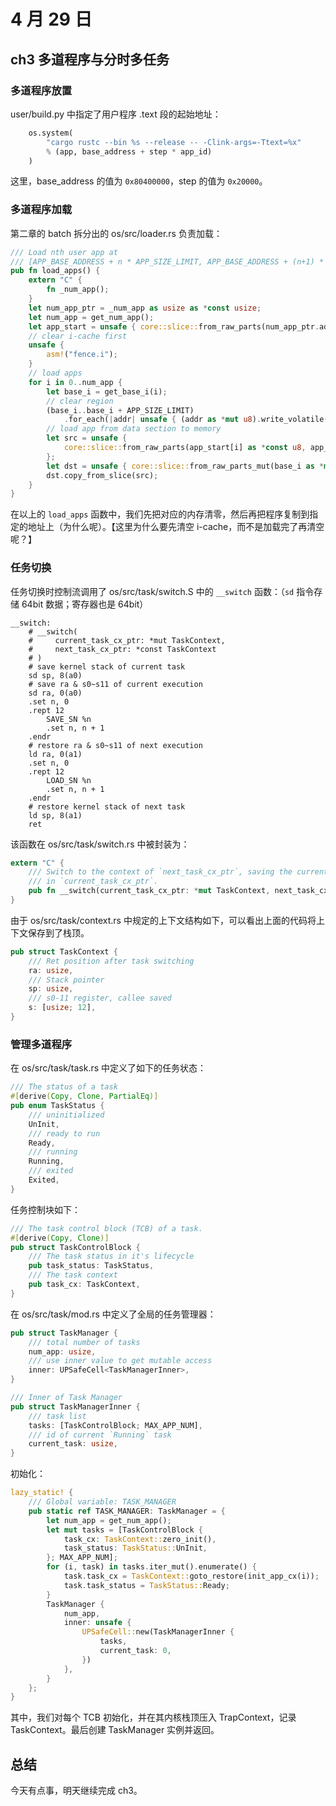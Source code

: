 # 4 月 29 日

## ch3 多道程序与分时多任务

### 多道程序放置

user/build.py 中指定了用户程序 .text 段的起始地址：

```python
    os.system(
        "cargo rustc --bin %s --release -- -Clink-args=-Ttext=%x"
        % (app, base_address + step * app_id)
    )
```

这里，base_address 的值为 ```0x80400000```，step 的值为 ```0x20000```。


### 多道程序加载

第二章的 batch 拆分出的 os/src/loader.rs 负责加载：

```rust
/// Load nth user app at
/// [APP_BASE_ADDRESS + n * APP_SIZE_LIMIT, APP_BASE_ADDRESS + (n+1) * APP_SIZE_LIMIT).
pub fn load_apps() {
    extern "C" {
        fn _num_app();
    }
    let num_app_ptr = _num_app as usize as *const usize;
    let num_app = get_num_app();
    let app_start = unsafe { core::slice::from_raw_parts(num_app_ptr.add(1), num_app + 1) };
    // clear i-cache first
    unsafe {
        asm!("fence.i");
    }
    // load apps
    for i in 0..num_app {
        let base_i = get_base_i(i);
        // clear region
        (base_i..base_i + APP_SIZE_LIMIT)
            .for_each(|addr| unsafe { (addr as *mut u8).write_volatile(0) });
        // load app from data section to memory
        let src = unsafe {
            core::slice::from_raw_parts(app_start[i] as *const u8, app_start[i + 1] - app_start[i])
        };
        let dst = unsafe { core::slice::from_raw_parts_mut(base_i as *mut u8, src.len()) };
        dst.copy_from_slice(src);
    }
}
```

在以上的 ```load_apps``` 函数中，我们先把对应的内存清零，然后再把程序复制到指定的地址上（为什么呢）。【这里为什么要先清空 i-cache，而不是加载完了再清空呢？】

### 任务切换

任务切换时控制流调用了 os/src/task/switch.S 中的 ```__switch``` 函数：（```sd``` 指令存储 64bit 数据；寄存器也是 64bit）

```assembly
__switch:
    # __switch(
    #     current_task_cx_ptr: *mut TaskContext,
    #     next_task_cx_ptr: *const TaskContext
    # )
    # save kernel stack of current task
    sd sp, 8(a0)
    # save ra & s0~s11 of current execution
    sd ra, 0(a0)
    .set n, 0
    .rept 12
        SAVE_SN %n
        .set n, n + 1
    .endr
    # restore ra & s0~s11 of next execution
    ld ra, 0(a1)
    .set n, 0
    .rept 12
        LOAD_SN %n
        .set n, n + 1
    .endr
    # restore kernel stack of next task
    ld sp, 8(a1)
    ret
```

该函数在 os/src/task/switch.rs 中被封装为：

```rust
extern "C" {
    /// Switch to the context of `next_task_cx_ptr`, saving the current context
    /// in `current_task_cx_ptr`.
    pub fn __switch(current_task_cx_ptr: *mut TaskContext, next_task_cx_ptr: *const TaskContext);
}
```

由于 os/src/task/context.rs 中规定的上下文结构如下，可以看出上面的代码将上下文保存到了栈顶。

```rust
pub struct TaskContext {
    /// Ret position after task switching
    ra: usize,
    /// Stack pointer
    sp: usize,
    /// s0-11 register, callee saved
    s: [usize; 12],
}
```

### 管理多道程序

在 os/src/task/task.rs 中定义了如下的任务状态：

```rust
/// The status of a task
#[derive(Copy, Clone, PartialEq)]
pub enum TaskStatus {
    /// uninitialized
    UnInit,
    /// ready to run
    Ready,
    /// running
    Running,
    /// exited
    Exited,
}
```

任务控制块如下：

```rust
/// The task control block (TCB) of a task.
#[derive(Copy, Clone)]
pub struct TaskControlBlock {
    /// The task status in it's lifecycle
    pub task_status: TaskStatus,
    /// The task context
    pub task_cx: TaskContext,
}
```

在 os/src/task/mod.rs 中定义了全局的任务管理器：

```rust
pub struct TaskManager {
    /// total number of tasks
    num_app: usize,
    /// use inner value to get mutable access
    inner: UPSafeCell<TaskManagerInner>,
}

/// Inner of Task Manager
pub struct TaskManagerInner {
    /// task list
    tasks: [TaskControlBlock; MAX_APP_NUM],
    /// id of current `Running` task
    current_task: usize,
}
```

初始化：

```rust
lazy_static! {
    /// Global variable: TASK_MANAGER
    pub static ref TASK_MANAGER: TaskManager = {
        let num_app = get_num_app();
        let mut tasks = [TaskControlBlock {
            task_cx: TaskContext::zero_init(),
            task_status: TaskStatus::UnInit,
        }; MAX_APP_NUM];
        for (i, task) in tasks.iter_mut().enumerate() {
            task.task_cx = TaskContext::goto_restore(init_app_cx(i));
            task.task_status = TaskStatus::Ready;
        }
        TaskManager {
            num_app,
            inner: unsafe {
                UPSafeCell::new(TaskManagerInner {
                    tasks,
                    current_task: 0,
                })
            },
        }
    };
}
```

其中，我们对每个 TCB 初始化，并在其内核栈顶压入 TrapContext，记录 TaskContext。最后创建 TaskManager 实例并返回。

## 总结

今天有点事，明天继续完成 ch3。